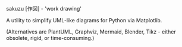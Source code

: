 sakuzu [作図] - 'work drawing'

A utility to simplify UML-like diagrams for Python via Matplotlib.

(Alternatives are PlantUML, Graphviz, Mermaid, Blender, Tikz - either obsolete, rigid, or time-consuming.)
